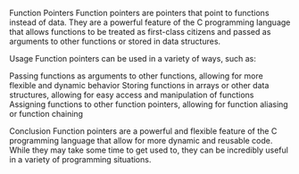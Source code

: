 Function Pointers
Function pointers are pointers that point to functions instead of data. They are a powerful feature of the C programming language that allows functions to be treated as first-class citizens and passed as arguments to other functions or stored in data structures.

Usage
Function pointers can be used in a variety of ways, such as:

Passing functions as arguments to other functions, allowing for more flexible and dynamic behavior
Storing functions in arrays or other data structures, allowing for easy access and manipulation of functions
Assigning functions to other function pointers, allowing for function aliasing or function chaining

Conclusion
Function pointers are a powerful and flexible feature of the C programming language that allow for more dynamic and reusable code. While they may take some time to get used to, they can be incredibly useful in a variety of programming situations.
